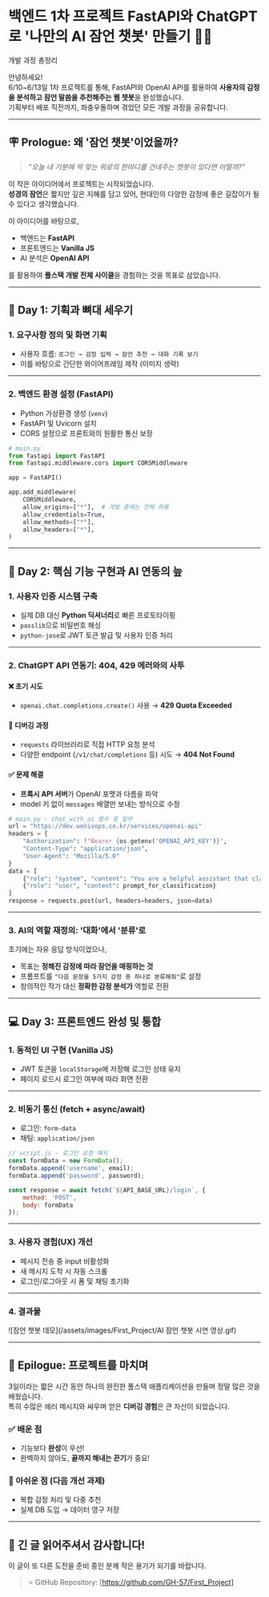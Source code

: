 # 백엔드 1차 프로젝트 FastAPI와 ChatGPT로 '나만의 AI 잠언 챗봇' 만들기 🧠🙏  
개발 과정 총정리

안녕하세요!  
6/10~6/13일 1차 프로젝트를 통해, FastAPI와 OpenAI API를 활용하여 **사용자의 감정을 분석하고 잠언 말씀을 추천해주는 웹 챗봇**을 완성했습니다.  
기획부터 배포 직전까지, 좌충우돌하며 겪었던 모든 개발 과정을 공유합니다.

---

## 🪧 Prologue: 왜 '잠언 챗봇'이었을까?

> _"오늘 내 기분에 딱 맞는 위로의 한마디를 건네주는 챗봇이 있다면 어떨까?"_

이 작은 아이디어에서 프로젝트는 시작되었습니다.  
**성경의 잠언**은 짧지만 깊은 지혜를 담고 있어, 현대인의 다양한 감정에 좋은 길잡이가 될 수 있다고 생각했습니다.

이 아이디어를 바탕으로,
- 백엔드는 **FastAPI**
- 프론트엔드는 **Vanilla JS**
- AI 분석은 **OpenAI API**

를 활용하여 **풀스택 개발 전체 사이클**을 경험하는 것을 목표로 삼았습니다.

---

## 📅 Day 1: 기획과 뼈대 세우기

### 1. 요구사항 정의 및 화면 기획
- 사용자 흐름: `로그인 → 감정 입력 → 잠언 추천 → 대화 기록 보기`
- 이를 바탕으로 간단한 와이어프레임 제작 (이미지 생략)


---

### 2. 백엔드 환경 설정 (FastAPI)

- Python 가상환경 생성 (`venv`)
- FastAPI 및 Uvicorn 설치
- CORS 설정으로 프론트와의 원활한 통신 보장

```python
# main.py
from fastapi import FastAPI
from fastapi.middleware.cors import CORSMiddleware

app = FastAPI()

app.add_middleware(
    CORSMiddleware,
    allow_origins=["*"],  # 개발 중에는 전체 허용
    allow_credentials=True,
    allow_methods=["*"],
    allow_headers=["*"],
)
```

---

## 🧠 Day 2: 핵심 기능 구현과 AI 연동의 늪

### 1. 사용자 인증 시스템 구축
- 실제 DB 대신 **Python 딕셔너리**로 빠른 프로토타이핑
- `passlib`으로 비밀번호 해싱
- `python-jose`로 JWT 토큰 발급 및 사용자 인증 처리

---

### 2. ChatGPT API 연동기: 404, 429 에러와의 사투

#### ❌ 초기 시도
- `openai.chat.completions.create()` 사용 → **429 Quota Exceeded**

#### 🧪 디버깅 과정
- `requests` 라이브러리로 직접 HTTP 요청 분석
- 다양한 endpoint (`/v1/chat/completions` 등) 시도 → **404 Not Found**

#### ✅ 문제 해결
- **프록시 API 서버**가 OpenAI 포맷과 다름을 파악
- model 키 없이 `messages` 배열만 보내는 방식으로 수정

```python
# main.py - chat_with_ai 함수 중 일부
url = "https://dev.wenivops.co.kr/services/openai-api"
headers = {
    "Authorization": f"Bearer {os.getenv('OPENAI_API_KEY')}",
    "Content-Type": "application/json",
    "User-Agent": "Mozilla/5.0"
}
data = [
    {"role": "system", "content": "You are a helpful assistant that classifies emotions."},
    {"role": "user", "content": prompt_for_classification}
]
response = requests.post(url, headers=headers, json=data)
```

---

### 3. AI의 역할 재정의: **'대화'에서 '분류'로**

초기에는 자유 응답 방식이었으나,
- 목표는 **정해진 감정에 따라 잠언을 매핑하는 것**
- 프롬프트를 `"다음 문장을 5가지 감정 중 하나로 분류해줘"`로 설정
- 창의적인 작가 대신 **정확한 감정 분석가** 역할로 전환

---

## 💻 Day 3: 프론트엔드 완성 및 통합

### 1. 동적인 UI 구현 (Vanilla JS)

- JWT 토큰을 `localStorage`에 저장해 로그인 상태 유지
- 페이지 로드시 로그인 여부에 따라 화면 전환

---

### 2. 비동기 통신 (fetch + async/await)

- 로그인: `form-data`
- 채팅: `application/json`

```javascript
// script.js - 로그인 요청 예시
const formData = new FormData();
formData.append('username', email);
formData.append('password', password);

const response = await fetch(`${API_BASE_URL}/login`, {
    method: 'POST',
    body: formData
});
```

---

### 3. 사용자 경험(UX) 개선

- 메시지 전송 중 input 비활성화
- 새 메시지 도착 시 자동 스크롤
- 로그인/로그아웃 시 폼 및 채팅 초기화

---
### 4. 결과물
![잠언 챗봇 데모](/assets/images/First_Project/AI 잠언 챗봇 시연 영상.gif)



---

## 🧾 Epilogue: 프로젝트를 마치며

3일이라는 짧은 시간 동안 하나의 완전한 풀스택 애플리케이션을 만들며 정말 많은 것을 배웠습니다.  
특히 수많은 에러 메시지와 싸우며 얻은 **디버깅 경험**은 큰 자산이 되었습니다.

### ✅ 배운 점
- 기능보다 **완성**이 우선!
- 완벽하지 않아도, **끝까지 해내는 끈기**가 중요!

### 📌 아쉬운 점 (다음 개선 과제)
- 복합 감정 처리 및 다중 추천
- 실제 DB 도입 → 데이터 영구 저장

---

## 🙏 긴 글 읽어주셔서 감사합니다!

이 글이 또 다른 도전을 준비 중인 분께 작은 용기가 되기를 바랍니다.  
> ⭐ GitHub Repository: [https://github.com/GH-57/First_Project]
